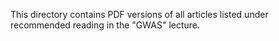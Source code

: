 This directory contains PDF versions of all articles listed under recommended reading in the "GWAS" lecture.
